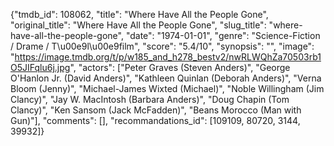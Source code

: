 {"tmdb_id": 108062, "title": "Where Have All the People Gone", "original_title": "Where Have All the People Gone", "slug_title": "where-have-all-the-people-gone", "date": "1974-01-01", "genre": "Science-Fiction / Drame / T\u00e9l\u00e9film", "score": "5.4/10", "synopsis": "", "image": "https://image.tmdb.org/t/p/w185_and_h278_bestv2/nwRLWQhZa70503rb1O5JIFqlu6j.jpg", "actors": ["Peter Graves (Steven Anders)", "George O'Hanlon Jr. (David Anders)", "Kathleen Quinlan (Deborah Anders)", "Verna Bloom (Jenny)", "Michael-James Wixted (Michael)", "Noble Willingham (Jim Clancy)", "Jay W. MacIntosh (Barbara Anders)", "Doug Chapin (Tom Clancy)", "Ken Sansom (Jack McFadden)", "Beans Morocco (Man with Gun)"], "comments": [], "recommandations_id": [109109, 80720, 3144, 39932]}